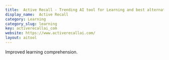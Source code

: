```yaml
---
title:  Active Recall - Trending AI tool for Learning and best alternatives
display_name:  Active Recall
category: Learning
category_slug: learning
key: activerecallai_com
website: https://www.activerecallai.com/
layout: aitool
---
```


Improved learning comprehension.
